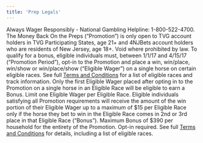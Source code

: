 ```yaml
---
title: 'Prep Legals'
---
```


Always Wager Responsibly - National Gambling Helpline: 1-800-522-4700. The Money Back On the Preps (“Promotion”) is only open to TVG account holders in TVG Participating States, age 21+ and 4NJBets account holders who are residents of New Jersey, age 18+. Void where prohibited by law. To qualify for a bonus, eligible individuals must, between 1/1/17 and 4/15/17 (“Promotion Period”), opt-in to the Promotion and place a win, win/place, win/show or win/place/show (“Eligible Wager”) on a single horse on certain eligible races. See full [Terms and Conditions](https://promos.tvg.com/Moneyback/preps/images/MBS-Preps-Rules.pdf) for a list of eligible races and track information. Only the first Eligible Wager placed after opting in to the Promotion on a single horse in an Eligible Race will be eligible to earn a Bonus. Limit one Eligible Wager per Eligible Race. Eligible individuals satisfying all Promotion requirements will receive the amount of the win portion of their Eligible Wager up to a maximum of $15 per Eligible Race only if the horse they bet to win in the Eligible Race comes in 2nd or 3rd place in that Eligible Race (“Bonus”). Maximum Bonus of $390 per household for the entirety of the Promotion. Opt-in required. See full [Terms and Conditions](https://promos.tvg.com/Moneyback/preps/images/MBS-Preps-Rules.pdf) for details, including a list of eligible races.